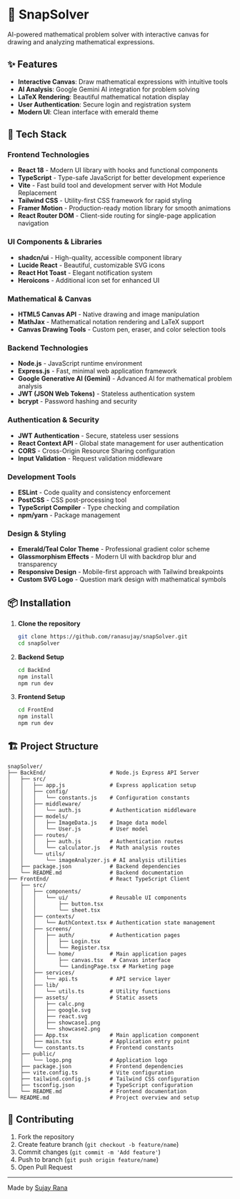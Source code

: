 # 🧮 SnapSolver

AI-powered mathematical problem solver with interactive canvas for drawing and analyzing mathematical expressions.

## ✨ Features

- **Interactive Canvas**: Draw mathematical expressions with intuitive tools
- **AI Analysis**: Google Gemini AI integration for problem solving
- **LaTeX Rendering**: Beautiful mathematical notation display
- **User Authentication**: Secure login and registration system
- **Modern UI**: Clean interface with emerald theme

## 🚀 Tech Stack

### **Frontend Technologies**
- **React 18** - Modern UI library with hooks and functional components
- **TypeScript** - Type-safe JavaScript for better development experience
- **Vite** - Fast build tool and development server with Hot Module Replacement
- **Tailwind CSS** - Utility-first CSS framework for rapid styling
- **Framer Motion** - Production-ready motion library for smooth animations
- **React Router DOM** - Client-side routing for single-page application navigation

### **UI Components & Libraries**
- **shadcn/ui** - High-quality, accessible component library
- **Lucide React** - Beautiful, customizable SVG icons
- **React Hot Toast** - Elegant notification system
- **Heroicons** - Additional icon set for enhanced UI

### **Mathematical & Canvas**
- **HTML5 Canvas API** - Native drawing and image manipulation
- **MathJax** - Mathematical notation rendering and LaTeX support
- **Canvas Drawing Tools** - Custom pen, eraser, and color selection tools

### **Backend Technologies**
- **Node.js** - JavaScript runtime environment
- **Express.js** - Fast, minimal web application framework
- **Google Generative AI (Gemini)** - Advanced AI for mathematical problem analysis
- **JWT (JSON Web Tokens)** - Stateless authentication system
- **bcrypt** - Password hashing and security

### **Authentication & Security**
- **JWT Authentication** - Secure, stateless user sessions
- **React Context API** - Global state management for user authentication
- **CORS** - Cross-Origin Resource Sharing configuration
- **Input Validation** - Request validation middleware

### **Development Tools**
- **ESLint** - Code quality and consistency enforcement
- **PostCSS** - CSS post-processing tool
- **TypeScript Compiler** - Type checking and compilation
- **npm/yarn** - Package management

### **Design & Styling**
- **Emerald/Teal Color Theme** - Professional gradient color scheme
- **Glassmorphism Effects** - Modern UI with backdrop blur and transparency
- **Responsive Design** - Mobile-first approach with Tailwind breakpoints
- **Custom SVG Logo** - Question mark design with mathematical symbols

## 📦 Installation

1. **Clone the repository**
   ```bash
   git clone https://github.com/ranasujay/snapSolver.git
   cd snapSolver
   ```

2. **Backend Setup**
   ```bash
   cd BackEnd
   npm install
   npm run dev
   ```

3. **Frontend Setup**
   ```bash
   cd FrontEnd
   npm install
   npm run dev
   ```

## 🏗️ Project Structure

```
snapSolver/
├── BackEnd/                    # Node.js Express API Server
│   ├── src/
│   │   ├── app.js              # Express application setup
│   │   ├── config/
│   │   │   └── constants.js    # Configuration constants
│   │   ├── middleware/
│   │   │   └── auth.js         # Authentication middleware
│   │   ├── models/
│   │   │   ├── ImageData.js    # Image data model
│   │   │   └── User.js         # User model
│   │   ├── routes/
│   │   │   ├── auth.js         # Authentication routes
│   │   │   └── calculator.js   # Math analysis routes
│   │   └── utils/
│   │       └── imageAnalyzer.js # AI analysis utilities
│   ├── package.json            # Backend dependencies
│   └── README.md               # Backend documentation
├── FrontEnd/                   # React TypeScript Client
│   ├── src/
│   │   ├── components/
│   │   │   └── ui/             # Reusable UI components
│   │   │       ├── button.tsx
│   │   │       └── sheet.tsx
│   │   ├── contexts/
│   │   │   └── AuthContext.tsx # Authentication state management
│   │   ├── screens/
│   │   │   ├── auth/           # Authentication pages
│   │   │   │   ├── Login.tsx
│   │   │   │   └── Register.tsx
│   │   │   └── home/           # Main application pages
│   │   │       ├── canvas.tsx   # Canvas interface
│   │   │       └── LandingPage.tsx # Marketing page
│   │   ├── services/
│   │   │   └── api.ts          # API service layer
│   │   ├── lib/
│   │   │   └── utils.ts        # Utility functions
│   │   ├── assets/             # Static assets
│   │   │   ├── calc.png
│   │   │   ├── google.svg
│   │   │   ├── react.svg
│   │   │   ├── showcase1.png
│   │   │   └── showcase2.png
│   │   ├── App.tsx             # Main application component
│   │   ├── main.tsx            # Application entry point
│   │   └── constants.ts        # Frontend constants
│   ├── public/
│   │   └── logo.png            # Application logo
│   ├── package.json            # Frontend dependencies
│   ├── vite.config.ts          # Vite configuration
│   ├── tailwind.config.js      # Tailwind CSS configuration
│   ├── tsconfig.json           # TypeScript configuration
│   └── README.md               # Frontend documentation
└── README.md                   # Project overview and setup
```

## 🤝 Contributing

1. Fork the repository
2. Create feature branch (`git checkout -b feature/name`)
3. Commit changes (`git commit -m 'Add feature'`)
4. Push to branch (`git push origin feature/name`)
5. Open Pull Request


---

Made by [Sujay Rana](https://github.com/ranasujay)
